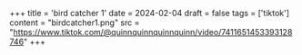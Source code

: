+++
title = 'bird catcher 1'
date = 2024-02-04
draft = false
tags = ['tiktok']
content = "birdcatcher1.png"
src = "https://www.tiktok.com/@quinnquinnquinnquinn/video/7411651453393128746"
+++